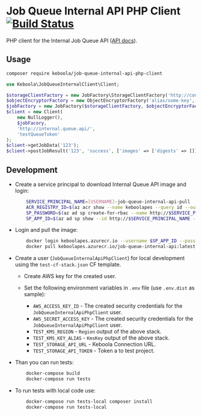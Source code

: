 # Job Queue Internal API PHP Client [![Build Status](https://dev.azure.com/keboola-dev/job-queue-internal-api-php-client/_apis/build/status/keboola.job-queue-internal-api-php-client?branchName=master)](https://dev.azure.com/keboola-dev/job-queue-internal-api-php-client/_build/latest?definitionId=3&branchName=master)

PHP client for the Internal Job Queue API ([API docs](https://app.swaggerhub.com/apis-docs/keboola/job-queue-internal-api/1.0.1)).

## Usage
```bash
composer require keboola/job-queue-internal-api-php-client
```

```php
use Keboola\JobQueueInternalClient\Client;

$storageClientFactory = new JobFactory\StorageClientFactory('http://connetion.keboola.com/');
$objectEncryptorFactory = new ObjectEncryptorFactory('alias/some-key', 'us-east-1', '', '');
$jobFactory = new JobFactory($storageClientFactory, $objectEncryptorFactory);
$client = new Client(
    new NullLogger(),
    $jobFacory,
    'http://internal.queue.api/',
    'testQueueToken'
);
$client->getJobData('123');
$client->postJobResult('123', 'success', ['images' => ['digests' => []]);
```

## Development
- Create a service principal to download Internal Queue API image and login:

    ```bash
        SERVICE_PRINCIPAL_NAME=[USERNAME]-job-queue-internal-api-pull
        ACR_REGISTRY_ID=$(az acr show --name keboolapes --query id --output tsv --subscription c5182964-8dca-42c8-a77a-fa2a3c6946ea)
        SP_PASSWORD=$(az ad sp create-for-rbac --name http://$SERVICE_PRINCIPAL_NAME --scopes $ACR_REGISTRY_ID --role acrpull --query password --output tsv)
        SP_APP_ID=$(az ad sp show --id http://$SERVICE_PRINCIPAL_NAME --query appId --output tsv)    
    ```

- Login and pull the image:

    ```bash
        docker login keboolapes.azurecr.io --username $SP_APP_ID --password $SP_PASSWORD
        docker pull keboolapes.azurecr.io/job-queue-internal-api:latest
    ```
- Create a user (`JobQueueInternalApiPhpClient`) for local development using the `test-cf-stack.json` CF template. 
    - Create AWS key for the created user. 
    - Set the following environment variables in `.env` file (use `.env.dist` as sample):

        - `AWS_ACCESS_KEY_ID` - The created security credentials for the `JobQueueInternalApiPhpClient` user.
        - `AWS_SECRET_ACCESS_KEY` - The created security credentials for the `JobQueueInternalApiPhpClient` user.
        - `TEST_KMS_REGION` - `Region` output of the above stack.
        - `TEST_KMS_KEY_ALIAS` - `KmsKey` output of the above stack.
        - `TEST_STORAGE_API_URL` - Keboola Connection URL.
        - `TEST_STORAGE_API_TOKEN` - Token a to test project.

- Than you can run tests:

    ```bash
        docker-compose build
        docker-compose run tests
    ```

- To run tests with local code use:

    ```bash
        docker-compose run tests-local composer install
        docker-compose run tests-local
    ```
